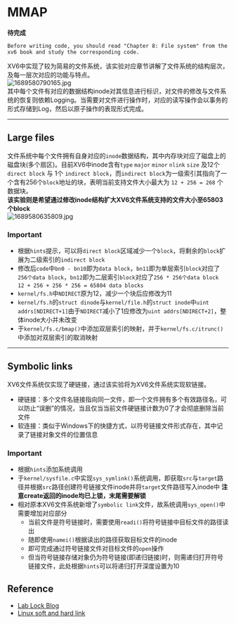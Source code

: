 # MMAP #  
**待完成**

    Before writing code, you should read "Chapter 8: File system" from the xv6 book and study the corresponding code.  
XV6中实现了较为简易的文件系统，该实验对应章节讲解了文件系统的结构层次，及每一层次对应的功能与特点。  
![1689580790165.jpg](https://s2.loli.net/2023/07/17/Gadp1PJIZzMTfVR.png)  
其中每个文件有对应的数据结构inode对其信息进行标识，对文件的修改与文件系统的恢复则依赖Logging。当需要对文件进行操作时，对应的读写操作会以事务的形式存储到Log，然后以原子操作的表现形式完成。    

***
## Large files ##
文件系统中每个文件拥有自身对应的`inode`数据结构，其中内存块对应了磁盘上的磁盘块(多个扇区)。目前XV6中inode含有`type` `major` `minor` `nlink` `size` 及12个`direct block` 与 1个 `indirect block`，而`indirect block`为一级索引其指向了一个含有256个`block`地址的块，表明当前支持文件大小最大为 `12 + 256 = 268` 个数据块。  
**该实验则是希望通过修改inode结构扩大XV6文件系统支持的文件大小至65803个block**  
![1689580635809.jpg](https://s2.loli.net/2023/07/17/38qxFkSnCBsjVNZ.png)    
### Important ###  
- 根据`hints`提示，可以将`direct block`区域减少一个`block`，将剩余的`block`扩展为二级索引的`indirect block`
- 修改后`code`中`bn0 - bn10`即为`data block`，`bn11`即为单层索引`block`对应了`256个data block`，`bn12`即为二层索引`block`对应了`256 * 256个data block`  
  `12 + 256 + 256 * 256 = 65804 data blocks`
- `kernel/fs.h`中`NDIRECT`原为12，减少一个块后应修改为11
- `kernel/fs.h`的`struct dinode`与`kernel/file.h`的`struct inode`中`uint addrs[NDIRECT+1]`由于`NDIRECT`减小了1应修改为`uint addrs[NDIRECT+2]`，整体inode大小并未改变
- 于`kernel/fs.c/bmap()`中添加双层索引的映射，并于`kernel/fs.c/itrunc()`中添加对双层索引的取消映射

***  
## Symbolic links ##
XV6文件系统仅实现了硬链接，通过该实验将为XV6文件系统实现软链接。  
- 硬链接：多个文件名链接指向同一文件，即一个文件拥有多个有效路径名，可以防止“误删”的情况，当且仅当当前文件硬链接计数为0了才会彻底删除当前文件
- 软连接：类似于Windows下的快捷方式，以符号链接文件形式存在，其中记录了链接对象文件的位置信息  
### Important ###
- 根据`hints`添加系统调用
- 于`kernel/sysfile.c`中实现`sys_symlink()`系统调用，即获取`src`与`target`路径并根据`src`路径创建符号链接文件inode并将`target`文件路径写入inode中
  **注意create返回的inode均已上锁，末尾需要解锁**
- 相对原本XV6文件系统新增了`symbolic link`文件，故系统调用`sys_open()`中需要增加对应部分
  - 当前文件是符号链接时，需要使用`readi()`将符号链接中目标文件的路径读出
  - 随即使用`namei()`根据读出的路径获取目标文件的inode
  - 即可完成通过符号链接文件对目标文件的`open`操作
  - 但当符号链接存储对象仍为符号链接(即递归链接)时，则需递归打开符号链接文件，此处根据`hints`可以将递归打开深度设置为10
## Reference ##
- [Lab Lock Blog](https://zhuanlan.zhihu.com/p/430816131)  
- [Linux soft and hard link](https://zhuanlan.zhihu.com/p/67366919)

